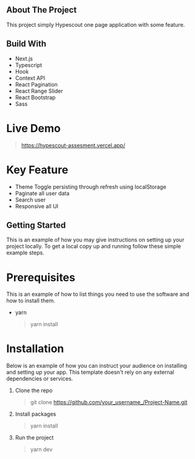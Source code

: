## About The Project

This project simply Hypescout one page application with some feature.

## Build With

- Next.js
- Typescript
- Hook 
- Context API
- React Pagination
- React Range Slider 
- React Bootstrap
- Sass
  
# Live Demo
> https://hypescout-assesment.vercel.app/

# Key Feature 
- Theme Toggle persisting through refresh using localStorage 
- Paginate all user data
- Search user
- Responsive all UI  

## Getting Started

This is an example of how you may give instructions on setting up your project locally. To get a local copy up and running follow these simple example steps.

# Prerequisites

This is an example of how to list things you need to use the software and how to install them.

- yarn
  > yarn install

# Installation

Below is an example of how you can instruct your audience on installing and setting up your app. This template doesn't rely on any external dependencies or services.

1. Clone the repo
    > git clone https://github.com/your_username_/Project-Name.git
2. Install packages
   > yarn install
3. Run the project 
   > yarn dev
